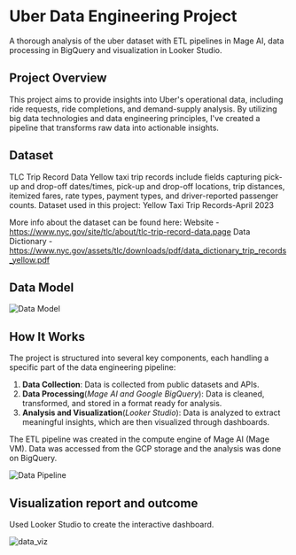 # Uber Data Engineering Project

A thorough analysis of the uber dataset with ETL pipelines in Mage AI, data processing in BigQuery and visualization in Looker Studio.

## Project Overview

This project aims to provide insights into Uber's operational data, including ride requests, ride completions, and demand-supply analysis. By utilizing big data technologies and data engineering principles, I've created a pipeline that transforms raw data into actionable insights.

## Dataset
TLC Trip Record Data Yellow taxi trip records include fields capturing pick-up and drop-off dates/times, pick-up and drop-off locations, trip distances, itemized fares, rate types, payment types, and driver-reported passenger counts.
Dataset used in this project: Yellow Taxi Trip Records-April 2023

More info about the dataset can be found here:
Website - https://www.nyc.gov/site/tlc/about/tlc-trip-record-data.page
Data Dictionary - https://www.nyc.gov/assets/tlc/downloads/pdf/data_dictionary_trip_records_yellow.pdf

## Data Model

![Data Model](https://github.com/ayush-shinde/uber_data_engineering/assets/73592376/306a1b13-a0f3-4fcc-b5eb-d5ce9d9096ec)

## How It Works

The project is structured into several key components, each handling a specific part of the data engineering pipeline:

1. **Data Collection**: Data is collected from public datasets and APIs.
2. **Data Processing**(_*Mage AI and Google BigQuery*_): Data is cleaned, transformed, and stored in a format ready for analysis. 
3. **Analysis and Visualization**(_*Looker Studio*_): Data is analyzed to extract meaningful insights, which are then visualized through dashboards.

The ETL pipeline was created in the compute engine of Mage AI (Mage VM). Data was accessed from the GCP storage and the analysis was done on BigQuery.

![Data Pipeline](https://github.com/ayush-shinde/uber_data_engineering/assets/73592376/5a6e0c70-33ee-4709-806d-99275b6508c3)

## Visualization report and outcome

Used Looker Studio to create the interactive dashboard.

![data_viz](https://github.com/ayush-shinde/uber_data_engineering/assets/73592376/85734623-8053-45b8-9cad-64fff6a50934)

